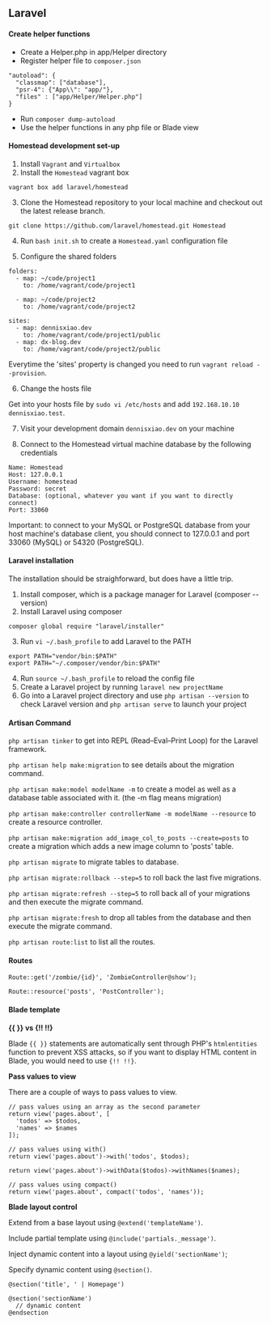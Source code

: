 ## Laravel

#### Create helper functions

- Create a Helper.php in app/Helper directory
- Register helper file to `composer.json`

```
"autoload": {
  "classmap": ["database"],
  "psr-4": {"App\\": "app/"},
  "files" : ["app/Helper/Helper.php"]
}
```

- Run `composer dump-autoload`
- Use the helper functions in any php file or Blade view

#### Homestead development set-up

1. Install `Vagrant` and `Virtualbox`
2. Install the `Homestead` vagrant box

```
vagrant box add laravel/homestead
```

3. Clone the Homestead repository to your local machine and checkout out the latest release branch.

```
git clone https://github.com/laravel/homestead.git Homestead
```

4. Run `bash init.sh` to create a `Homestead.yaml` configuration file

5. Configure the shared folders

```
folders:
  - map: ~/code/project1
    to: /home/vagrant/code/project1

  - map: ~/code/project2
    to: /home/vagrant/code/project2

sites:
  - map: dennisxiao.dev
    to: /home/vagrant/code/project1/public
  - map: dx-blog.dev
    to: /home/vagrant/code/project2/public
```

Everytime the 'sites' property is changed you need to run `vagrant reload --provision`.

6. Change the hosts file

Get into your hosts file by `sudo vi /etc/hosts` and add `192.168.10.10  dennisxiao.test`.

7. Visit your development domain `dennisxiao.dev` on your machine

8. Connect to the Homestead virtual machine database by the following credentials

```
Name: Homestead
Host: 127.0.0.1
Username: homestead
Password: secret
Database: (optional, whatever you want if you want to directly connect)
Port: 33060
```

Important: to connect to your MySQL or PostgreSQL database from your host machine's database client, you should connect to 127.0.0.1 and port 33060 (MySQL) or 54320 (PostgreSQL).

#### Laravel installation

The installation should be straighforward, but does have a little trip.

1. Install composer, which is a package manager for Laravel (composer --version)
2. Install Laravel using composer
```
composer global require "laravel/installer"
```
3. Run `vi ~/.bash_profile` to add Laravel to the PATH
```
export PATH="vendor/bin:$PATH"
export PATH="~/.composer/vendor/bin:$PATH"
```
4. Run `source ~/.bash_profile` to reload the config file
5. Create a Laravel project by running `laravel new projectName`
6. Go into a Laravel project directory and use `php artisan --version` to check Laravel version and `php artisan serve` to launch your project

#### Artisan Command

`php artisan tinker` to get into REPL (Read–Eval–Print Loop) for the Laravel framework.

`php artisan help make:migration` to see details about the migration command.

`php artisan make:model modelName -m` to create a model as well as a database table associated with it. (the -m flag means migration)

`php artisan make:controller controllerName -m modelName --resource` to create a resource controller.

`php artisan make:migration add_image_col_to_posts --create=posts` to create a migration which adds a new image column to 'posts' table.

`php artisan migrate` to migrate tables to database.

`php artisan migrate:rollback --step=5` to roll back the last five migrations.

`php artisan migrate:refresh --step=5` to roll back all of your migrations and then execute the migrate command.

`php artisan migrate:fresh` to drop all tables from the database and then execute the migrate command.

`php artisan route:list` to list all the routes.

#### Routes

```
Route::get('/zombie/{id}', 'ZombieController@show');

Route::resource('posts', 'PostController');
```

#### Blade template

__{{ }} vs {!! !!}__

Blade `{{ }}` statements are automatically sent through PHP's `htmlentities` function to prevent XSS attacks, so if you want to display HTML content in Blade, you would need to use `{!! !!}`.

__Pass values to view__

There are a couple of ways to pass values to view.

```
// pass values using an array as the second parameter
return view('pages.about', [
  'todos' => $todos,
  'names' => $names
]);

// pass values using with()
return view('pages.about')->with('todos', $todos);

return view('pages.about')->withData($todos)->withNames($names);

// pass values using compact()
return view('pages.about', compact('todos', 'names'));
```

__Blade layout control__

Extend from a base layout using `@extend('templateName')`.

Include partial template using `@include('partials._message')`.

Inject dynamic content into a layout using `@yield('sectionName')`;

Specify dynamic content using `@section()`.

```
@section('title', ' | Homepage')

@section('sectionName')
  // dynamic content
@endsection
```
